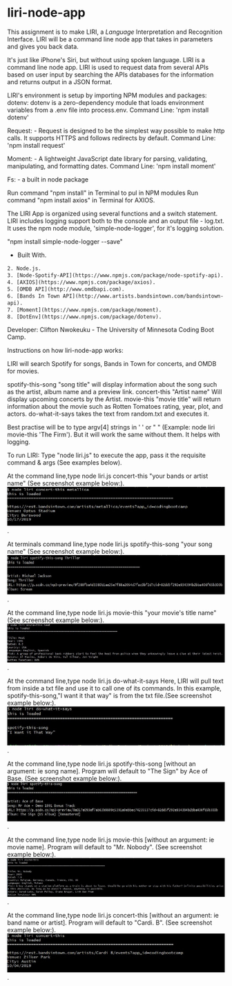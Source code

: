 # liri-node-app
This assignment is to make LIRI, a _Language_ Interpretation and Recognition Interface. LIRI will be a command line node app that takes in parameters and gives you back data.

It's just like iPhone's Siri, but without using spoken language. LIRI is a command line node app.
LIRI is used to request data from several APIs based on user input by searching the APIs databases for the information and returns output
in a JSON format.

LIRI's environment is setup by importing NPM modules and packages:
dotenv: dotenv is a zero-dependency module that loads environment variables from a .env file into process.env. 
Command Line: 'npm install dotenv'

Request: - Request is designed to be the simplest way possible to make http calls. It supports HTTPS and follows redirects by default.
Command Line: 'npm install request'

Moment: - A lightweight JavaScript date library for parsing, validating, manipulating, and formatting dates.
Command Line: 'npm install moment'

Fs: - a built in node package

Run command "npm install" in Terminal to pul in NPM modules
Run command "npm install axios" in Terminal for AXIOS.

The LIRI App is organized using several functions and a switch statement. LIRI includes logging support both to the console and an output file - log.txt.
It uses the npm node module, 'simple-node-logger', for it's logging solution.

"npm install simple-node-logger --save"

* Built With.
```
2. Node.js.
3. [Node-Spotify-API](https://www.npmjs.com/package/node-spotify-api).
4. [AXIOS](https://www.npmjs.com/package/axios).
5. [OMDB API](http://www.omdbapi.com). 
6. [Bands In Town API](http://www.artists.bandsintown.com/bandsintown-api).
7. [Moment](https://www.npmjs.com/package/moment).
8. [DotEnv](https://www.npmjs.com/package/dotenv).
```

Developer: Clifton Nwokeuku - The University of Minnesota Coding Boot Camp.

Instructions on how liri-node-app works:

LIRI will search Spotify for songs, Bands in Town for concerts, and OMDB for movies.

spotify-this-song "song title" will display information about the song such as the artist, album name and a preview link.
concert-this "Artist name" Will display upcoming concerts by the Artist.
movie-this "movie title" will return information about the movie such as Rotten Tomatoes rating, year, plot, and actors.
do-what-it-says takes the text from random.txt and executes it.

Best practise will be to type argv[4] strings in ' ' or " " (Example: node liri movie-this 'The Firm').
But it will work the same without them. It helps with logging.

To run LIRI: Type "node liri.js" to execute the app, pass it the requisite command & args (See examples below).

At the command line,type node liri.js concert-this "your bands or artist name" (See screenshot example below:).
![Alt text](./slides/concert-this.jpg?raw=true "$ node liri concert-this metallica").

At terminals command line,type node liri.js spotify-this-song "your song name" (See screenshot example below:).
![Alt text](./slides/spotify-this-song.jpg?raw=true "$ node liri spotify-this-song Thriller").

At the command line,type node liri.js movie-this "your movie's title name" (See screenshot example below:).
![Alt text](./slides/movie-this.jpg?raw=true "$ node liri movie-this heat").

At the command line,type node liri.js do-what-it-says  Here, LIRI will pull text from inside a txt file and use it to call one of its commands. 
In this example, spotify-this-song,"I want it that way" is from the txt file.(See screenshot example below:).
![Alt text](./slides/do-what-it-says.jpg?raw=true "$ node liri do-what-it-says").

At the command line,type node liri.js spotify-this-song [without an argument: ie song name]. 
Program will default to "The Sign" by Ace of Base. (See screenshot example below:).
![Alt text](./slides/spotify-this-song-no-args.jpg?raw=true "$ node liri spotify-this-song without a song name you get the default song").

At the command line,type node liri.js movie-this [without an argument: ie movie name].
Program will default to "Mr. Nobody". (See screenshot example below:).
![Alt text](./slides/movie-this-no-args.jpg?raw=true "$ node liri movie-this without a movie name you get the default movie").

At the command line,type node liri.js concert-this [without an argument: ie band name or artist]. 
Program will default to "Cardi. B". (See screenshot example below:).
![Alt text](./slides/concert-this-no-args.jpg?raw=true "$ node liri concert-this without a Band name you get a default Artist/Band").

